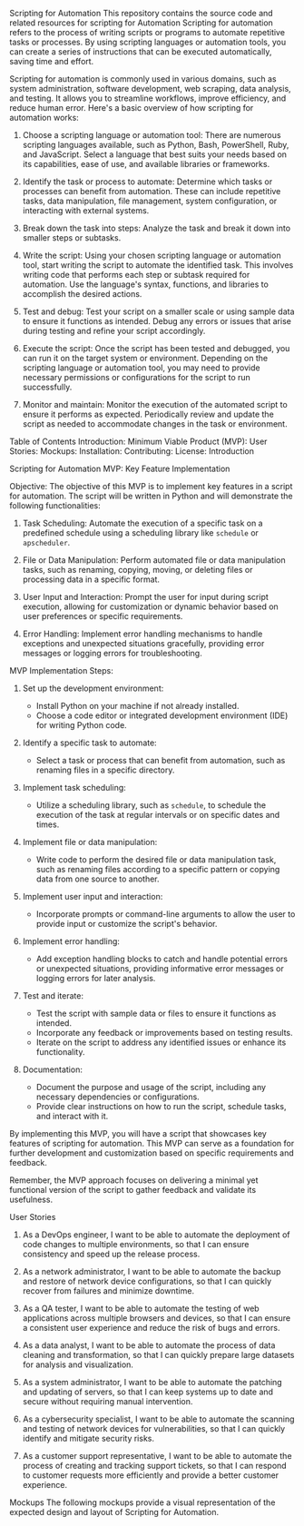 Scripting for Automation
This repository contains the source code and related resources for scripting for Automation Scripting for automation refers to the process of writing scripts or programs to automate repetitive tasks or processes. By using scripting languages or automation tools, you can create a series of instructions that can be executed automatically, saving time and effort.

Scripting for automation is commonly used in various domains, such as system administration, software development, web scraping, data analysis, and testing. It allows you to streamline workflows, improve efficiency, and reduce human error. Here's a basic overview of how scripting for automation works:

1. Choose a scripting language or automation tool: There are numerous scripting languages available, such as Python, Bash, PowerShell, Ruby, and JavaScript. Select a language that best suits your needs based on its capabilities, ease of use, and available libraries or frameworks.

2. Identify the task or process to automate: Determine which tasks or processes can benefit from automation. These can include repetitive tasks, data manipulation, file management, system configuration, or interacting with external systems.

3. Break down the task into steps: Analyze the task and break it down into smaller steps or subtasks. 

4. Write the script: Using your chosen scripting language or automation tool, start writing the script to automate the identified task. This involves writing code that performs each step or subtask required for automation. Use the language's syntax, functions, and libraries to accomplish the desired actions.

5. Test and debug: Test your script on a smaller scale or using sample data to ensure it functions as intended. Debug any errors or issues that arise during testing and refine your script accordingly.

6. Execute the script: Once the script has been tested and debugged, you can run it on the target system or environment. Depending on the scripting language or automation tool, you may need to provide necessary permissions or configurations for the script to run successfully.

7. Monitor and maintain: Monitor the execution of the automated script to ensure it performs as expected. Periodically review and update the script as needed to accommodate changes in the task or environment.

Table of Contents
Introduction: Minimum Viable Product (MVP): User Stories: Mockups: Installation: Contributing: License:
Introduction

 Scripting for Automation MVP: Key Feature Implementation

Objective:
The objective of this MVP is to implement key features in a script for automation. The script will be written in Python and will demonstrate the following functionalities:

1. Task Scheduling: Automate the execution of a specific task on a predefined schedule using a scheduling library like `schedule` or `apscheduler`.

2. File or Data Manipulation: Perform automated file or data manipulation tasks, such as renaming, copying, moving, or deleting files or processing data in a specific format.

3. User Input and Interaction: Prompt the user for input during script execution, allowing for customization or dynamic behavior based on user preferences or specific requirements.

4. Error Handling: Implement error handling mechanisms to handle exceptions and unexpected situations gracefully, providing error messages or logging errors for troubleshooting.

MVP Implementation Steps:

1. Set up the development environment:
   - Install Python on your machine if not already installed.
   - Choose a code editor or integrated development environment (IDE) for writing Python code.

2. Identify a specific task to automate:
   - Select a task or process that can benefit from automation, such as renaming files in a specific directory.

3. Implement task scheduling:
   - Utilize a scheduling library, such as `schedule`, to schedule the execution of the task at regular intervals or on specific dates and times.

4. Implement file or data manipulation:
   - Write code to perform the desired file or data manipulation task, such as renaming files according to a specific pattern or copying data from one source to another.

5. Implement user input and interaction:
   - Incorporate prompts or command-line arguments to allow the user to provide input or customize the script's behavior.

6. Implement error handling:
   - Add exception handling blocks to catch and handle potential errors or unexpected situations, providing informative error messages or logging errors for later analysis.

7. Test and iterate:
   - Test the script with sample data or files to ensure it functions as intended.
   - Incorporate any feedback or improvements based on testing results.
   - Iterate on the script to address any identified issues or enhance its functionality.

8. Documentation:
   - Document the purpose and usage of the script, including any necessary dependencies or configurations.
   - Provide clear instructions on how to run the script, schedule tasks, and interact with it.

By implementing this MVP, you will have a script that showcases key features of scripting for automation. This MVP can serve as a foundation for further development and customization based on specific requirements and feedback.

Remember, the MVP approach focuses on delivering a minimal yet functional version of the script to gather feedback and validate its usefulness.


User Stories

1. As a DevOps engineer, I want to be able to automate the deployment of code changes to multiple environments, so that I can ensure consistency and speed up the release process.
2. As a network administrator, I want to be able to automate the backup and restore of network device configurations, so that I can quickly recover from failures and minimize downtime.
3. As a QA tester, I want to be able to automate the testing of web applications across multiple browsers and devices, so that I can ensure a consistent user experience and reduce the risk of bugs and errors.


4. As a data analyst, I want to be able to automate the process of data cleaning and transformation, so that I can quickly prepare large datasets for analysis and visualization.
5. As a system administrator, I want to be able to automate the patching and updating of servers, so that I can keep systems up to date and secure without requiring manual intervention.
6. As a cybersecurity specialist, I want to be able to automate the scanning and testing of network devices for vulnerabilities, so that I can quickly identify and mitigate security risks.
7. As a customer support representative, I want to be able to automate the process of creating and tracking support tickets, so that I can respond to customer requests more efficiently and provide a better customer experience.

Mockups
The following mockups provide a visual representation of the expected design and layout of Scripting for Automation.


